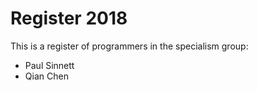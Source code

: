 # Register 2018

This is a register of programmers in the specialism group:
* Paul Sinnett
* Qian Chen
